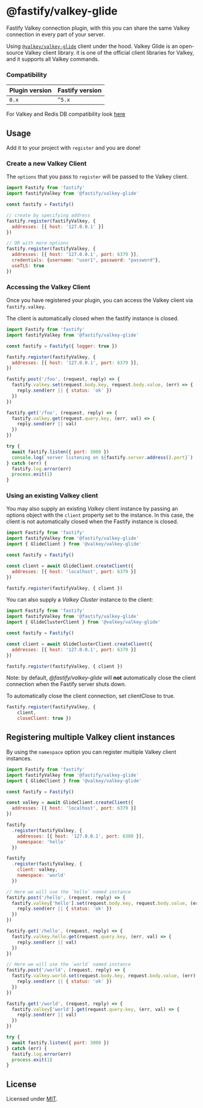 # @fastify/valkey-glide

Fastify Valkey connection plugin, with this you can share the same Valkey connection in every part of your server.

Using [`@valkey/valkey-glide`](https://github.com/valkey-io/valkey-glide) client under the hood.
Valkey Glide is an open-source Valkey client library. it is one of the official client libraries for Valkey, and it supports all Valkey commands.

### Compatibility
| Plugin version | Fastify version |
| ---------------|-----------------|
|      `0.x`     |      `^5.x`     |

For Valkey and Redis DB compatibility look [here](https://github.com/valkey-io/valkey-glide?tab=readme-ov-file#supported-engine-versions)

## Usage

Add it to your project with `register` and you are done!

### Create a new Valkey Client

The `options` that you pass to `register` will be passed to the Valkey client.

```js
import Fastify from 'fastify'
import fastifyValkey from '@fastify/valkey-glide'

const fastify = Fastify()

// create by specifying address
fastify.register(fastifyValkey, {
  addresses: [{ host: '127.0.0.1' }]
})

// OR with more options
fastify.register(fastifyValkey, {
  addresses: [{ host: '127.0.0.1', port: 6379 }],
  credentials: {username: "user1", password: "password"},
  useTLS: true
})
```

### Accessing the Valkey Client

Once you have registered your plugin, you can access the Valkey client via `fastify.valkey`.

The client is automatically closed when the fastify instance is closed.

```js
import Fastify from 'fastify'
import fastifyValkey from '@fastify/valkey-glide'

const fastify = Fastify({ logger: true })

fastify.register(fastifyValkey, {
  addresses: [{ host: '127.0.0.1', port: 6379 }],
})

fastify.post('/foo', (request, reply) => {
  fastify.valkey.set(request.body.key, request.body.value, (err) => {
    reply.send(err || { status: 'ok' })
  })
})

fastify.get('/foo', (request, reply) => {
  fastify.valkey.get(request.query.key, (err, val) => {
    reply.send(err || val)
  })
})

try {
  await fastify.listen({ port: 3000 })
  console.log(`server listening on ${fastify.server.address().port}`)
} catch (err) {
  fastify.log.error(err)
  process.exit(1)
}
```

### Using an existing Valkey client

You may also supply an existing *Valkey* client instance by passing an options
object with the `client` property set to the instance. In this case,
the client is not automatically closed when the Fastify instance is
closed.

```js
import Fastify from 'fastify'
import fastifyValkey from '@fastify/valkey-glide'
import { GlideClient } from '@valkey/valkey-glide'

const fastify = Fastify()

const client = await GlideClient.createClient({
  addresses: [{ host: 'localhost', port: 6379 }]
})

fastify.register(fastifyValkey, { client })
```

You can also supply a *Valkey Cluster* instance to the client:

```js
import Fastify from 'fastify'
import fastifyValkey from '@fastify/valkey-glide'
import { GlideClusterClient } from '@valkey/valkey-glide'

const fastify = Fastify()

const client = await GlideClusterClient.createClient({
  addresses: [{ host: '127.0.0.1', port: 6379 }]
})

fastify.register(fastifyValkey, { client })
```

Note: by default, *@fastify/valkey-glide* will **not** automatically close the client
connection when the Fastify server shuts down.

To automatically close the client connection, set clientClose to true.

```js
fastify.register(fastifyValkey, { 
    client, 
    closeClient: true })
```

## Registering multiple Valkey client instances

By using the `namespace` option you can register multiple Valkey client instances.

```js
import Fastify from 'fastify'
import fastifyValkey from '@fastify/valkey-glide'
import { GlideClient } from '@valkey/valkey-glide'

const fastify = Fastify()

const valkey = await GlideClient.createClient({
  addresses: [{ host: 'localhost', port: 6379 }]
})

fastify
  .register(fastifyValkey, {
    addresses: [{ host: '127.0.0.1', port: 6380 }],
    namespace: 'hello'
  })

fastify
  .register(fastifyValkey, {
    client: valkey,
    namespace: 'world'
  })

// Here we will use the `hello` named instance
fastify.post('/hello', (request, reply) => {
  fastify.valkey['hello'].set(request.body.key, request.body.value, (err) => {
    reply.send(err || { status: 'ok' })
  })
})

fastify.get('/hello', (request, reply) => {
  fastify.valkey.hello.get(request.query.key, (err, val) => {
    reply.send(err || val)
  })
})

// Here we will use the `world` named instance
fastify.post('/world', (request, reply) => {
  fastify.valkey.world.set(request.body.key, request.body.value, (err) => {
    reply.send(err || { status: 'ok' })
  })
})

fastify.get('/world', (request, reply) => {
  fastify.valkey['world'].get(request.query.key, (err, val) => {
    reply.send(err || val)
  })
})

try {
  await fastify.listen({ port: 3000 })
} catch (err) {
  fastify.log.error(err)
  process.exit(1)
}
```

## License

Licensed under [MIT](./LICENSE).
